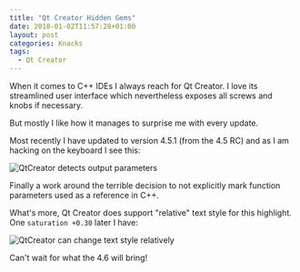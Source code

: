 ```yaml
---
title: "Qt Creator Hidden Gems"
date: 2018-01-02T11:57:28+01:00
layout: post
categories: Knacks
tags:
  - Qt Creator
---
```


When it comes to C++ IDEs I always reach for Qt Creator. I love its streamlined user interface which nevertheless exposes all screws and knobs if necessary.

But mostly I like how it manages to surprise me with every update.

Most recently I have updated to version 4.5.1 (from the 4.5 RC) and as I am hacking on the keyboard I see this:

![QtCreator detects output parameters](/images/2018-01-02/qt-creator-output-param@2x.png)

Finally a work around the terrible decision to not explicitly mark function parameters used as a reference in C++.

What's more, Qt Creator does support "relative" text style for this highlight. One `saturation +0.30` later I have:

![QtCreator can change text style relatively](/images/2018-01-02/qt-creator-output-param-hilight@2x.png)

Can't wait for what the 4.6 will bring!
